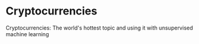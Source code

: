 # Cryptocurrencies
Cryptocurrencies: The world's hottest topic and using it with unsupervised machine learning
